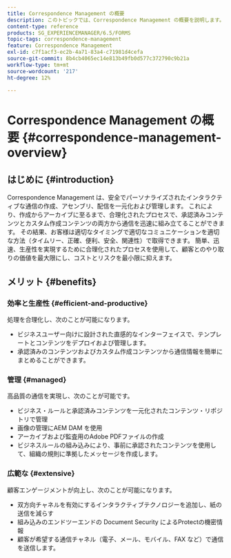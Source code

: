 ```yaml
---
title: Correspondence Management の概要
description: このトピックでは、Correspondence Management の概要を説明します。
content-type: reference
products: SG_EXPERIENCEMANAGER/6.5/FORMS
topic-tags: correspondence-management
feature: Correspondence Management
exl-id: c7f1acf3-ec2b-4a71-83a4-c71981d4cefa
source-git-commit: 8b4cb4065ec14e813b49fb0d577c372790c9b21a
workflow-type: tm+mt
source-wordcount: '217'
ht-degree: 12%

---
```


# Correspondence Management の概要 {#correspondence-management-overview}

## はじめに {#introduction}

Correspondence Management は、安全でパーソナライズされたインタラクティブな通信の作成、アセンブリ、配信を一元化および管理します。 これにより、作成からアーカイブに至るまで、合理化されたプロセスで、承認済みコンテンツとカスタム作成コンテンツの両方から通信を迅速に組み立てることができます。 その結果、お客様は適切なタイミングで適切なコミュニケーションを適切な方法（タイムリー、正確、便利、安全、関連性）で取得できます。 簡単、迅速、生産性を実現するために合理化されたプロセスを使用して、顧客とのやり取りの価値を最大限にし、コストとリスクを最小限に抑えます。

## メリット {#benefits}

### 効率と生産性 {#efficient-and-productive}

処理を合理化し、次のことが可能になります。

* ビジネスユーザー向けに設計された直感的なインターフェイスで、テンプレートとコンテンツをデプロイおよび管理します。
* 承認済みのコンテンツおよびカスタム作成コンテンツから通信情報を簡単にまとめることができます。

### 管理 {#managed}

高品質の通信を実現し、次のことが可能です。

* ビジネス・ルールと承認済みコンテンツを一元化されたコンテンツ・リポジトリで管理
* 画像の管理にAEM DAM を使用
* アーカイブおよび監査用のAdobe PDFファイルの作成
* ビジネスルールの組み込みにより、事前に承認されたコンテンツを使用して、組織の規則に準拠したメッセージを作成します。

### 広範な {#extensive}

顧客エンゲージメントが向上し、次のことが可能になります。

* 双方向チャネルを有効にするインタラクティブテクノロジーを追加し、紙の送信を減らす
* 組み込みのエンドツーエンドの Document Security によるProtectの機密情報
* 顧客が希望する通信チャネル（電子、メール、モバイル、FAX など）で通信を送信します。
